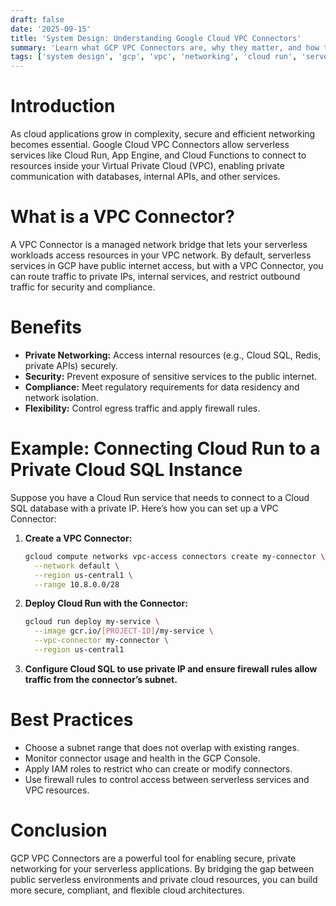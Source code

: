 ```yaml
---
draft: false
date: '2025-09-15'
title: 'System Design: Understanding Google Cloud VPC Connectors'
summary: 'Learn what GCP VPC Connectors are, why they matter, and how to use them to enable secure private networking for your serverless applications.'
tags: ['system design', 'gcp', 'vpc', 'networking', 'cloud run', 'serverless']
---
```


# Introduction

As cloud applications grow in complexity, secure and efficient networking becomes essential. Google Cloud VPC Connectors allow serverless services like Cloud Run, App Engine, and Cloud Functions to connect to resources inside your Virtual Private Cloud (VPC), enabling private communication with databases, internal APIs, and other services.

# What is a VPC Connector?

A VPC Connector is a managed network bridge that lets your serverless workloads access resources in your VPC network. By default, serverless services in GCP have public internet access, but with a VPC Connector, you can route traffic to private IPs, internal services, and restrict outbound traffic for security and compliance.

# Benefits

- **Private Networking:** Access internal resources (e.g., Cloud SQL, Redis, private APIs) securely.
- **Security:** Prevent exposure of sensitive services to the public internet.
- **Compliance:** Meet regulatory requirements for data residency and network isolation.
- **Flexibility:** Control egress traffic and apply firewall rules.

# Example: Connecting Cloud Run to a Private Cloud SQL Instance

Suppose you have a Cloud Run service that needs to connect to a Cloud SQL database with a private IP. Here’s how you can set up a VPC Connector:

1. **Create a VPC Connector:**

   ```sh
   gcloud compute networks vpc-access connectors create my-connector \
     --network default \
     --region us-central1 \
     --range 10.8.0.0/28
   ```

2. **Deploy Cloud Run with the Connector:**

   ```sh
   gcloud run deploy my-service \
     --image gcr.io/[PROJECT-ID]/my-service \
     --vpc-connector my-connector \
     --region us-central1
   ```

3. **Configure Cloud SQL to use private IP and ensure firewall rules allow traffic from the connector’s subnet.**

# Best Practices

- Choose a subnet range that does not overlap with existing ranges.
- Monitor connector usage and health in the GCP Console.
- Apply IAM roles to restrict who can create or modify connectors.
- Use firewall rules to control access between serverless services and VPC resources.

# Conclusion

GCP VPC Connectors are a powerful tool for enabling secure, private networking for your serverless applications. By bridging the gap between public serverless environments and private cloud resources, you can build more secure, compliant, and flexible cloud architectures.
